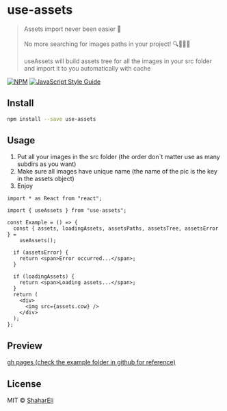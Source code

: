 # use-assets

> Assets import never been easier 🚀
> <br><br>
> No more searching for images paths in your project! 🔍🙅🏻‍♂️
> <br><br>
> useAssets will build assets tree for all the images in your src folder and import it to you automatically with cache

[![NPM](https://img.shields.io/npm/v/use-assets.svg)](https://www.npmjs.com/package/use-assets) [![JavaScript Style Guide](https://img.shields.io/badge/code_style-standard-brightgreen.svg)](https://standardjs.com)

## Install

```bash
npm install --save use-assets
```

## Usage

1. Put all your images in the src folder (the order don`t matter use as many subdirs as you want)
2. Make sure all images have unique name (the name of the pic is the key in the assets object)
3. Enjoy

```tsx
import * as React from "react";

import { useAssets } from "use-assets";

const Example = () => {
  const { assets, loadingAssets, assetsPaths, assetsTree, assetsError } =
    useAssets();

  if (assetsError) {
    return <span>Error occurred...</span>;
  }

  if (loadingAssets) {
    return <span>Loading assets...</span>;
  }
  return (
    <div>
      <img src={assets.cow} />
    </div>
  );
};
```

## Preview

[gh pages (check the example folder in github for reference)](https://shahareli.github.io/use-assets/)

## License

MIT © [ShaharEli](https://github.com/ShaharEli)
